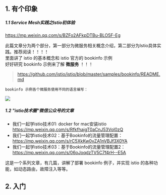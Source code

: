 ## 1. 有个印象

##### 1.1 Service Mesh实践之Istio初体验

https://mp.weixin.qq.com/s/BZFo2AFkpDTBu-BLO5F-Eg

此篇文章分为两个部分，第一部分为微服务相关概念介绍，第二部分为Istio具体实践。推荐阅读！！！！  
里面讲了 istio 的基本概念和 istio 官方的 bookinfo 示例  
好好研究 bookinfo 示例来了解 **微服务** ！！！  

> https://github.com/istio/istio/blob/master/samples/bookinfo/README.md

`bookinfo 示例各个微服务使用不同的语言编写：`

![](https://istio.io/docs/examples/bookinfo/noistio.svg)

##### 1.2 "istio技术圈"微信公众号的文章

* 我们一起学istio技术01: docker for mac安装istio https://mp.weixin.qq.com/s/RfkfhajgT0aCnJ53Vol0zQ
* 我们一起学istio技术02：基于Bookinfo的流量管理配置：https://mp.weixin.qq.com/s/rC5XkKw0vZA1nVBJf3X0YA
* 我们一起学istio技术03：基于Bookinfo的流量管理配置2：https://mp.weixin.qq.com/s/06oJoqdzTV5C7f4rH--E5A

这是一个系列文章，有几篇，讲解了部署 bookinfo 例子，并实现 istio 的各种功能，如动态路由，故障注入等等。    

## 2. 入门
